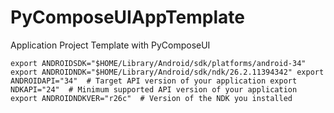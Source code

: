 # PyComposeUIAppTemplate
 Application Project Template with PyComposeUI



`
export ANDROIDSDK="$HOME/Library/Android/sdk/platforms/android-34"
export ANDROIDNDK="$HOME/Library/Android/sdk/ndk/26.2.11394342"
export ANDROIDAPI="34"  # Target API version of your application
export NDKAPI="24"  # Minimum supported API version of your application
export ANDROIDNDKVER="r26c"  # Version of the NDK you installed
`